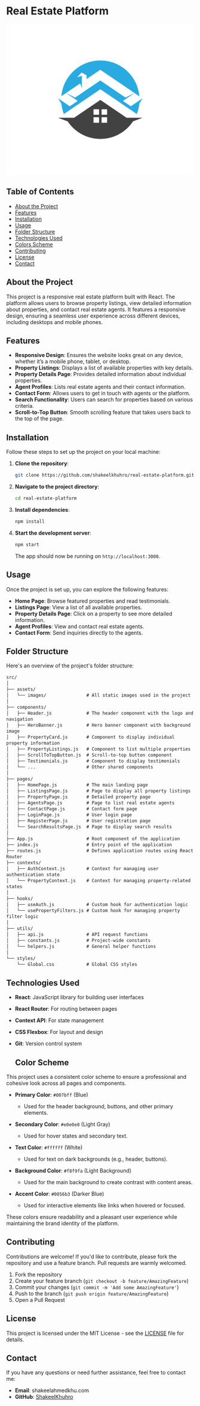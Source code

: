# Real Estate Platform

![Real Estate Logo](./src/assets/images/logo.png)

## Table of Contents
- [About the Project](#about-the-project)
- [Features](#features)
- [Installation](#installation)
- [Usage](#usage)
- [Folder Structure](#folder-structure)
- [Technologies Used](#technologies-used)
- [Colors Scheme](#colors-schemed)
- [Contributing](#contributing)
- [License](#license)
- [Contact](#contact)

## About the Project

This project is a responsive real estate platform built with React. The platform allows users to browse property listings, view detailed information about properties, and contact real estate agents. It features a responsive design, ensuring a seamless user experience across different devices, including desktops and mobile phones.

## Features

- **Responsive Design**: Ensures the website looks great on any device, whether it’s a mobile phone, tablet, or desktop.
- **Property Listings**: Displays a list of available properties with key details.
- **Property Details Page**: Provides detailed information about individual properties.
- **Agent Profiles**: Lists real estate agents and their contact information.
- **Contact Form**: Allows users to get in touch with agents or the platform.
- **Search Functionality**: Users can search for properties based on various criteria.
- **Scroll-to-Top Button**: Smooth scrolling feature that takes users back to the top of the page.

## Installation

Follow these steps to set up the project on your local machine:

1. **Clone the repository**:
    ```bash
    git clone https://github.com/shakeelkhuhro/real-estate-platform.git
    ```

2. **Navigate to the project directory**:
    ```bash
    cd real-estate-platform
    ```

3. **Install dependencies**:
    ```bash
    npm install
    ```

4. **Start the development server**:
    ```bash
    npm start
    ```

    The app should now be running on `http://localhost:3000`.

## Usage

Once the project is set up, you can explore the following features:

- **Home Page**: Browse featured properties and read testimonials.
- **Listings Page**: View a list of all available properties.
- **Property Details Page**: Click on a property to see more detailed information.
- **Agent Profiles**: View and contact real estate agents.
- **Contact Form**: Send inquiries directly to the agents.

## Folder Structure

Here's an overview of the project's folder structure:

```plaintext
src/
│
├── assets/
│   └── images/               # All static images used in the project
│
├── components/
│   ├── Header.js             # The header component with the logo and navigation
│   ├── HeroBanner.js         # Hero banner component with background image
│   ├── PropertyCard.js       # Component to display individual property information
│   ├── PropertyListings.js   # Component to list multiple properties
│   ├── ScrollToTopButton.js  # Scroll-to-top button component
│   ├── Testimonials.js       # Component to display testimonials
│   └── ...                   # Other shared components
│
├── pages/
│   ├── HomePage.js           # The main landing page
│   ├── ListingsPage.js       # Page to display all property listings
│   ├── PropertyPage.js       # Detailed property page
│   ├── AgentsPage.js         # Page to list real estate agents
│   ├── ContactPage.js        # Contact form page
│   ├── LoginPage.js          # User login page
│   ├── RegisterPage.js       # User registration page
│   └── SearchResultsPage.js  # Page to display search results
│
├── App.js                    # Root component of the application
├── index.js                  # Entry point of the application
├── routes.js                 # Defines application routes using React Router
├── contexts/
│   ├── AuthContext.js        # Context for managing user authentication state
│   └── PropertyContext.js    # Context for managing property-related states
│
├── hooks/
│   ├── useAuth.js            # Custom hook for authentication logic
│   └── usePropertyFilters.js # Custom hook for managing property filter logic
│
├── utils/
│   ├── api.js                # API request functions
│   ├── constants.js          # Project-wide constants
│   └── helpers.js            # General helper functions
│
└── styles/
    └── Global.css            # Global CSS styles
```

## Technologies Used

- **React**: JavaScript library for building user interfaces
- **React Router**: For routing between pages
- **Context API**: For state management
- **CSS Flexbox**: For layout and design
- **Git**: Version control system

  ## Color Scheme

This project uses a consistent color scheme to ensure a professional and cohesive look across all pages and components.

- **Primary Color**: `#007bff` (Blue)
  - Used for the header background, buttons, and other primary elements.
  
- **Secondary Color**: `#e0e0e0` (Light Gray)
  - Used for hover states and secondary text.
  
- **Text Color**: `#ffffff` (White)
  - Used for text on dark backgrounds (e.g., header, buttons).
  
- **Background Color**: `#f8f9fa` (Light Background)
  - Used for the main background to create contrast with content areas.
  
- **Accent Color**: `#0056b3` (Darker Blue)
  - Used for interactive elements like links when hovered or focused.

These colors ensure readability and a pleasant user experience while maintaining the brand identity of the platform.


## Contributing

Contributions are welcome! If you'd like to contribute, please fork the repository and use a feature branch. Pull requests are warmly welcomed.

1. Fork the repository
2. Create your feature branch (`git checkout -b feature/AmazingFeature`)
3. Commit your changes (`git commit -m 'Add some AmazingFeature'`)
4. Push to the branch (`git push origin feature/AmazingFeature`)
5. Open a Pull Request

## License

This project is licensed under the MIT License - see the [LICENSE](LICENSE) file for details.

## Contact

If you have any questions or need further assistance, feel free to contact me:

- **Email**: shakeelahmedkhu.com
- **GitHub**: [ShakeelKhuhro](https://github.com/shakeelkhuhro)

```
